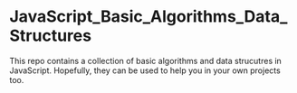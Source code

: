 # JavaScript_Basic_Algorithms_Data_Structures
This repo contains a collection of basic algorithms and data strucutres in JavaScript. Hopefully, they can be used to help you in your own projects too.